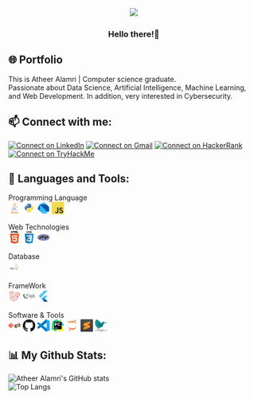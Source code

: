 <div id="header" align="center">
  <img src="https://media.giphy.com/media/QssGEmpkyEOhBCb7e1/giphy.gif" width="100"/>
</div>

<h3 align="center"> Hello there!👋</h3>



## 🌐 Portfolio
This is Atheer Alamri | Computer science graduate.<br>
Passionate about Data Science, Artificial Intelligence, Machine Learning, and Web Development. In addition, very interested in Cybersecurity.

## 📫 Connect with me:
[![Connect on LinkedIn](https://img.shields.io/badge/--linkedin?label=LinkedIn&logo=LinkedIn&style=social)](https://www.linkedin.com/in/atheer-alamri-ba842a21b)
[![Connect on Gmail](https://img.shields.io/badge/--email?label=Gmail&logo=gmail&style=social)](mailto:AtheerAlamri01@gmail.com "Email me")
[![Connect on HackerRank](https://img.shields.io/badge/-hackerrank?label=HackerRank&logo=HackerRank&style=social)](https://www.hackerrank.com/atheer450)
[![Connect on TryHackMe](https://img.shields.io/badge/-tryhackme?label=TryHackMe&logo=tryhackme&style=social)](https://tryhackme.com/p/Atheer01)

## 📍 Languages and Tools:

Programming Language <br>
[<code><img height="25" src="https://github.com/github/explore/blob/main/topics/java/java.png"></code>](https://www.java.com/en/)
[<code><img height="25" src="https://github.com/github/explore/blob/main/topics/python/python.png"></code>](https://www.python.org/)
[<code><img height="25" src="https://github.com/github/explore/blob/main/topics/dart/dart.png"></code>](https://dart.dev/)
[<code><img height="25" src="https://github.com/github/explore/blob/main/topics/javascript/javascript.png"></code>](https://www.javascript.com/)

Web Technologies <br>
[<code><img height="25" src="https://github.com/github/explore/blob/main/topics/html/html.png"></code>](https://developer.mozilla.org/en-US/docs/Web/HTML)
[<code><img height="25" src="https://github.com/github/explore/blob/main/topics/css/css.png"></code>](https://developer.mozilla.org/en-US/docs/Web/CSS)
[<code><img height="25" src="https://github.com/github/explore/blob/main/topics/php/php.png"></code>](https://www.php.net/)

Database <br>
[<code><img height="25" src="https://github.com/github/explore/blob/main/topics/mysql/mysql.png"></code>](https://www.mysql.com/)

FrameWork <br>
[<code><img height="25" src="https://github.com/github/explore/blob/main/topics/laravel/laravel.png"></code>](https://laravel.com/)
[<code><img height="25" src="https://github.com/github/explore/blob/main/topics/flask/flask.png"></code>](https://flask.palletsprojects.com/en/2.1.x/)
[<code><img height="25" src="https://github.com/github/explore/blob/main/topics/flutter/flutter.png"></code>](https://flutter.dev/)

Software & Tools <br>
[<code><img height="25" src="https://github.com/github/explore/blob/main/topics/git/git.png"></code>](https://git-scm.com/)
[<code><img height="25" src="https://github.com/github/explore/blob/main/topics/github/github.png"></code>](https://github.com/)
[<code><img height="25" src="https://github.com/github/explore/blob/main/topics/visual-studio-code/visual-studio-code.png"></code>](https://code.visualstudio.com/)
[<code><img height="25" src="https://github.com/github/explore/blob/main/topics/pycharm/pycharm.png"></code>](https://www.jetbrains.com/pycharm/)
[<code><img height="25" src="https://github.com/github/explore/blob/main/topics/jupyter-notebook/jupyter-notebook.png"></code>](https://jupyter.org/)
[<code><img height="25" src="https://github.com/github/explore/blob/main/topics/sublime-text/sublime-text.png"></code>](https://www.sublimetext.com/)
[<code><img height="25" src="https://github.com/github/explore/blob/main/topics/latex/latex.png"></code>](https://www.latex-project.org/)



## 📊 My Github Stats:
![Atheer Alamri's GitHub stats](https://github-readme-stats.vercel.app/api?username=AtheerAlamri&theme=react&&hide=contribs,prs&show_icons=true&hide_border=true&bg_color=0D1117)<br>
![Top Langs](https://github-readme-stats.vercel.app/api/top-langs?username=AtheerAlamri&theme=react&layout=compact&hide_border=true&bg_color=0D1117)
